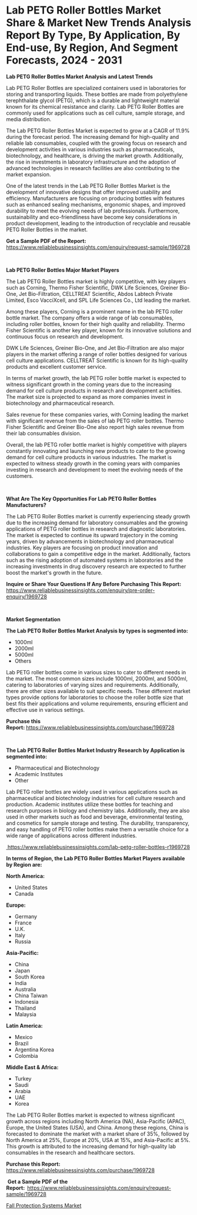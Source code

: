 <p><h1>Lab PETG Roller Bottles Market Share & Market New Trends Analysis Report By Type, By Application, By End-use, By Region, And Segment Forecasts, 2024 - 2031</h1></p><p><strong>Lab PETG Roller Bottles Market Analysis and Latest Trends</strong></p>
<p><p>Lab PETG Roller Bottles are specialized containers used in laboratories for storing and transporting liquids. These bottles are made from polyethylene terephthalate glycol (PETG), which is a durable and lightweight material known for its chemical resistance and clarity. Lab PETG Roller Bottles are commonly used for applications such as cell culture, sample storage, and media distribution.</p><p>The Lab PETG Roller Bottles Market is expected to grow at a CAGR of 11.9% during the forecast period. The increasing demand for high-quality and reliable lab consumables, coupled with the growing focus on research and development activities in various industries such as pharmaceuticals, biotechnology, and healthcare, is driving the market growth. Additionally, the rise in investments in laboratory infrastructure and the adoption of advanced technologies in research facilities are also contributing to the market expansion.</p><p>One of the latest trends in the Lab PETG Roller Bottles Market is the development of innovative designs that offer improved usability and efficiency. Manufacturers are focusing on producing bottles with features such as enhanced sealing mechanisms, ergonomic shapes, and improved durability to meet the evolving needs of lab professionals. Furthermore, sustainability and eco-friendliness have become key considerations in product development, leading to the introduction of recyclable and reusable PETG Roller Bottles in the market.</p></p>
<p><strong>Get a Sample PDF of the Report:&nbsp;</strong> <a href="https://www.reliablebusinessinsights.com/enquiry/request-sample/1969728">https://www.reliablebusinessinsights.com/enquiry/request-sample/1969728</a></p>
<p>&nbsp;</p>
<p><strong>Lab PETG Roller Bottles Major Market Players</strong></p>
<p><p>The Lab PETG Roller Bottles market is highly competitive, with key players such as Corning, Thermo Fisher Scientific, DWK Life Sciences, Greiner Bio-One, Jet Bio-Filtration, CELLTREAT Scientific, Abdos Labtech Private Limited, Esco VacciXcell, and SPL Life Sciences Co., Ltd leading the market.</p><p>Among these players, Corning is a prominent name in the lab PETG roller bottle market. The company offers a wide range of lab consumables, including roller bottles, known for their high quality and reliability. Thermo Fisher Scientific is another key player, known for its innovative solutions and continuous focus on research and development.</p><p>DWK Life Sciences, Greiner Bio-One, and Jet Bio-Filtration are also major players in the market offering a range of roller bottles designed for various cell culture applications. CELLTREAT Scientific is known for its high-quality products and excellent customer service.</p><p>In terms of market growth, the lab PETG roller bottle market is expected to witness significant growth in the coming years due to the increasing demand for cell culture products in research and development activities. The market size is projected to expand as more companies invest in biotechnology and pharmaceutical research.</p><p>Sales revenue for these companies varies, with Corning leading the market with significant revenue from the sales of lab PETG roller bottles. Thermo Fisher Scientific and Greiner Bio-One also report high sales revenue from their lab consumables division.</p><p>Overall, the lab PETG roller bottle market is highly competitive with players constantly innovating and launching new products to cater to the growing demand for cell culture products in various industries. The market is expected to witness steady growth in the coming years with companies investing in research and development to meet the evolving needs of the customers.</p></p>
<p>&nbsp;</p>
<p><strong>What Are The Key Opportunities For Lab PETG Roller Bottles Manufacturers?</strong></p>
<p><p>The Lab PETG Roller Bottles market is currently experiencing steady growth due to the increasing demand for laboratory consumables and the growing applications of PETG roller bottles in research and diagnostic laboratories. The market is expected to continue its upward trajectory in the coming years, driven by advancements in biotechnology and pharmaceutical industries. Key players are focusing on product innovation and collaborations to gain a competitive edge in the market. Additionally, factors such as the rising adoption of automated systems in laboratories and the increasing investments in drug discovery research are expected to further boost the market's growth in the future.</p></p>
<p><strong>Inquire or Share Your Questions If Any Before Purchasing This Report:</strong> <a href="https://www.reliablebusinessinsights.com/enquiry/pre-order-enquiry/1969728">https://www.reliablebusinessinsights.com/enquiry/pre-order-enquiry/1969728</a></p>
<p>&nbsp;</p>
<p><strong>Market Segmentation</strong></p>
<p><strong>The Lab PETG Roller Bottles Market Analysis by types is segmented into:</strong></p>
<p><ul><li>1000ml</li><li>2000ml</li><li>5000ml</li><li>Others</li></ul></p>
<p><p>Lab PETG roller bottles come in various sizes to cater to different needs in the market. The most common sizes include 1000ml, 2000ml, and 5000ml, catering to laboratories of varying sizes and requirements. Additionally, there are other sizes available to suit specific needs. These different market types provide options for laboratories to choose the roller bottle size that best fits their applications and volume requirements, ensuring efficient and effective use in various settings.</p></p>
<p><strong>Purchase this Report:&nbsp;</strong><a href="https://www.reliablebusinessinsights.com/purchase/1969728">https://www.reliablebusinessinsights.com/purchase/1969728</a></p>
<p>&nbsp;</p>
<p><strong>The Lab PETG Roller Bottles Market Industry Research by Application is segmented into:</strong></p>
<p><ul><li>Pharmaceutical and Biotechnology</li><li>Academic Institutes</li><li>Other</li></ul></p>
<p><p>Lab PETG roller bottles are widely used in various applications such as pharmaceutical and biotechnology industries for cell culture research and production. Academic institutes utilize these bottles for teaching and research purposes in biology and chemistry labs. Additionally, they are also used in other markets such as food and beverage, environmental testing, and cosmetics for sample storage and testing. The durability, transparency, and easy handling of PETG roller bottles make them a versatile choice for a wide range of applications across different industries.</p></p>
<p><a href="https://www.reliablebusinessinsights.com/lab-petg-roller-bottles-r1969728">&nbsp;https://www.reliablebusinessinsights.com/lab-petg-roller-bottles-r1969728</a></p>
<p><strong>In terms of Region, the Lab PETG Roller Bottles Market Players available by Region are:</strong></p>
<p>
    <p> <strong> North America: </strong>
        <ul>
            <li>United States</li>
            <li>Canada</li>
        </ul>
        </p> 
    <p> <strong> Europe: </strong>
        <ul>
            <li>Germany</li>
            <li>France</li>
            <li>U.K.</li>
            <li>Italy</li>
            <li>Russia</li>
        </ul>
        </p> 
    <p> <strong> Asia-Pacific: </strong>
        <ul>
            <li>China</li>
            <li>Japan</li>
            <li>South Korea</li>
            <li>India</li>
            <li>Australia</li>
            <li>China Taiwan</li>
            <li>Indonesia</li>
            <li>Thailand</li>
            <li>Malaysia</li>
        </ul>
        </p> 
    <p> <strong> Latin America: </strong>
        <ul>
            <li>Mexico</li>
            <li>Brazil</li>
            <li>Argentina Korea</li>
            <li>Colombia</li>
        </ul>
        </p> 
    <p> <strong> Middle East & Africa: </strong>
        <ul>
            <li>Turkey</li>
            <li>Saudi</li>
            <li>Arabia</li>
            <li>UAE</li>
            <li>Korea</li>
        </ul>
    </p>
    </p>
<p><p>The Lab PETG Roller Bottles market is expected to witness significant growth across regions including North America (NA), Asia-Pacific (APAC), Europe, the United States (USA), and China. Among these regions, China is forecasted to dominate the market with a market share of 35%, followed by North America at 25%, Europe at 20%, USA at 15%, and Asia-Pacific at 5%. This growth is attributed to the increasing demand for high-quality lab consumables in the research and healthcare sectors.</p></p>
<p><strong>Purchase this Report: </strong><a href="https://www.reliablebusinessinsights.com/purchase/1969728">https://www.reliablebusinessinsights.com/purchase/1969728</a></p>
<p>&nbsp;<strong>Get a Sample PDF of the Report:&nbsp;&nbsp;</strong><a href="https://www.reliablebusinessinsights.com/enquiry/request-sample/1969728">https://www.reliablebusinessinsights.com/enquiry/request-sample/1969728</a></p>
<p><strong></strong></p>
<p><p><a href="https://github.com/ockatxef85/Market-Research-Report-List-1/blob/main/fall-protection-systems-market.md">Fall Protection Systems Market</a></p></p>